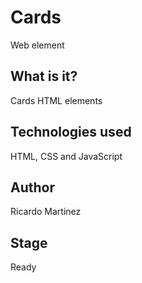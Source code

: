 # Cards
Web element

## What is it?
Cards HTML elements

## Technologies used
HTML, CSS and JavaScript

## Author
Ricardo Martinez

## Stage
Ready
